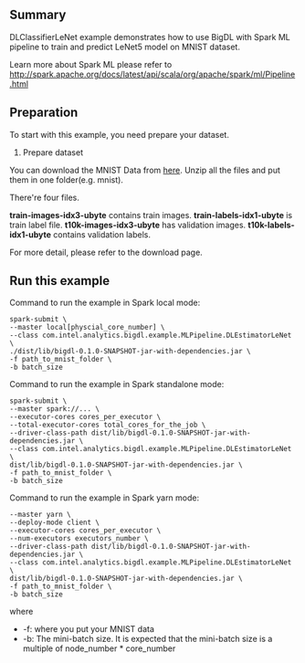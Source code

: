 ## Summary
DLClassifierLeNet example demonstrates how to use BigDL with Spark ML pipeline to train and predict LeNet5 model on MNIST dataset.

Learn more about Spark ML please refer to <http://spark.apache.org/docs/latest/api/scala/org/apache/spark/ml/Pipeline.html>
## Preparation

To start with this example, you need prepare your dataset.


1. Prepare  dataset

You can download the MNIST Data from [here](http://yann.lecun.com/exdb/mnist/). Unzip all the
files and put them in one folder(e.g. mnist).

There're four files. 

**train-images-idx3-ubyte** contains train images.
**train-labels-idx1-ubyte** is train label file.
**t10k-images-idx3-ubyte** has validation images.
**t10k-labels-idx1-ubyte** contains validation labels.
 
For more detail, please refer to the download page.

## Run this example

Command to run the example in Spark local mode:
```
spark-submit \
--master local[physcial_core_number] \
--class com.intel.analytics.bigdl.example.MLPipeline.DLEstimatorLeNet \
./dist/lib/bigdl-0.1.0-SNAPSHOT-jar-with-dependencies.jar \
-f path_to_mnist_folder \
-b batch_size
```
Command to run the example in Spark standalone mode:
```
spark-submit \
--master spark://... \
--executor-cores cores_per_executor \
--total-executor-cores total_cores_for_the_job \
--driver-class-path dist/lib/bigdl-0.1.0-SNAPSHOT-jar-with-dependencies.jar \
--class com.intel.analytics.bigdl.example.MLPipeline.DLEstimatorLeNet  \
dist/lib/bigdl-0.1.0-SNAPSHOT-jar-with-dependencies.jar \
-f path_to_mnist_folder \
-b batch_size
```
Command to run the example in Spark yarn mode:
```
--master yarn \
--deploy-mode client \
--executor-cores cores_per_executor \
--num-executors executors_number \
--driver-class-path dist/lib/bigdl-0.1.0-SNAPSHOT-jar-with-dependencies.jar \
--class com.intel.analytics.bigdl.example.MLPipeline.DLEstimatorLeNet  \
dist/lib/bigdl-0.1.0-SNAPSHOT-jar-with-dependencies.jar \
-f path_to_mnist_folder \
-b batch_size
```
where

* -f: where you put your MNIST data
* -b: The mini-batch size. It is expected that the mini-batch size is a multiple of node_number * core_number
